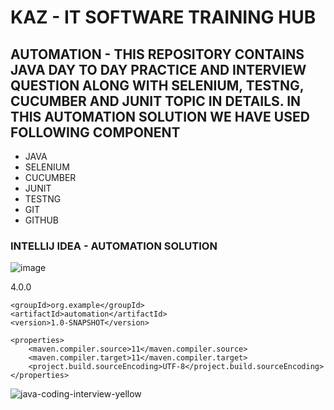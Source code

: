 # KAZ - IT SOFTWARE TRAINING HUB

## AUTOMATION - THIS REPOSITORY CONTAINS JAVA DAY TO DAY PRACTICE AND INTERVIEW QUESTION ALONG WITH SELENIUM, TESTNG, CUCUMBER AND JUNIT TOPIC IN DETAILS. IN THIS AUTOMATION SOLUTION WE HAVE USED FOLLOWING COMPONENT

* JAVA
* SELENIUM
* CUCUMBER
* JUNIT
* TESTNG
* GIT
* GITHUB

### INTELLIJ IDEA - AUTOMATION SOLUTION

![image](https://github.com/shahnawazm786/automation/assets/49604292/7a8a7c8d-65c6-4692-95e5-e5009cc47a0b)





<?xml version="1.0" encoding="UTF-8"?>
<project xmlns="http://maven.apache.org/POM/4.0.0"
         xmlns:xsi="http://www.w3.org/2001/XMLSchema-instance"
         xsi:schemaLocation="http://maven.apache.org/POM/4.0.0 http://maven.apache.org/xsd/maven-4.0.0.xsd">
    <modelVersion>4.0.0</modelVersion>

    <groupId>org.example</groupId>
    <artifactId>automation</artifactId>
    <version>1.0-SNAPSHOT</version>

    <properties>
        <maven.compiler.source>11</maven.compiler.source>
        <maven.compiler.target>11</maven.compiler.target>
        <project.build.sourceEncoding>UTF-8</project.build.sourceEncoding>
    </properties>


</project>


  
![java-coding-interview-yellow](https://github.com/shahnawazm786/automation/assets/49604292/ee1b6cf7-cf00-43cb-a1ce-8e6b85c3137e)

